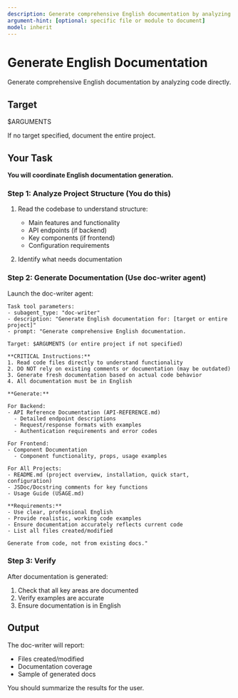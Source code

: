 ```yaml
---
description: Generate comprehensive English documentation by analyzing code directly
argument-hint: [optional: specific file or module to document]
model: inherit
---
```


# Generate English Documentation

Generate comprehensive English documentation by analyzing code directly.

## Target

$ARGUMENTS

If no target specified, document the entire project.

## Your Task

**You will coordinate English documentation generation.**

### Step 1: Analyze Project Structure (You do this)

1. Read the codebase to understand structure:
   - Main features and functionality
   - API endpoints (if backend)
   - Key components (if frontend)
   - Configuration requirements

2. Identify what needs documentation

### Step 2: Generate Documentation (Use doc-writer agent)

Launch the doc-writer agent:

```
Task tool parameters:
- subagent_type: "doc-writer"
- description: "Generate English documentation for: [target or entire project]"
- prompt: "Generate comprehensive English documentation.

Target: $ARGUMENTS (or entire project if not specified)

**CRITICAL Instructions:**
1. Read code files directly to understand functionality
2. DO NOT rely on existing comments or documentation (may be outdated)
3. Generate fresh documentation based on actual code behavior
4. All documentation must be in English

**Generate:**

For Backend:
- API Reference Documentation (API-REFERENCE.md)
  - Detailed endpoint descriptions
  - Request/response formats with examples
  - Authentication requirements and error codes
  
For Frontend:
- Component Documentation
  - Component functionality, props, usage examples
  
For All Projects:
- README.md (project overview, installation, quick start, configuration)
- JSDoc/Docstring comments for key functions
- Usage Guide (USAGE.md)

**Requirements:**
- Use clear, professional English
- Provide realistic, working code examples
- Ensure documentation accurately reflects current code
- List all files created/modified

Generate from code, not from existing docs."
```

### Step 3: Verify

After documentation is generated:
1. Check that all key areas are documented
2. Verify examples are accurate
3. Ensure documentation is in English

## Output

The doc-writer will report:
- Files created/modified
- Documentation coverage
- Sample of generated docs

You should summarize the results for the user.
